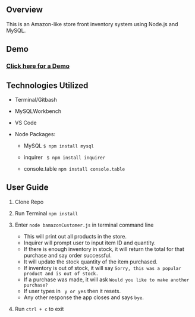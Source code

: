 ## Overview
This is an Amazon-like store front inventory system using Node.js and MySQL.

## Demo

### <a href="https://drive.google.com/file/d/1xRUMe4VMcXVLpJ_Pn4hTxjFXCj_K1sks/view"> Click here for a Demo</a>


## Technologies Utilized

* Terminal/Gitbash
* MySQLWorkbench
* VS Code

* Node Packages:
    
    * MySQL ```$ npm install mysql```

    * inquirer ``` $ npm install inquirer```
    
    * console.table ```npm install console.table ```
    
    
    

## User Guide

1. Clone Repo
2. Run Terminal ```npm install```
3. Enter ```node bamazonCustomer.js``` in terminal command line
    * This will print out all products in the store.
    * Inquirer will prompt user to input item ID and quantity.
    * If there is enough inventory in stock, it will return the total for that purchase and say order successful.
    * It will update the stock quantity of the item purchased.
    * If inventory is out of stock, it will say ```Sorry, this was a popular product and is out of stock.```
    * If a purchase was made, it will ask ```Would you like to make another purchase?```
    * If user types in ``` y or yes``` then it resets. 
    * Any other response the app closes and says ``` bye ```.
  
4. Run ```ctrl + c``` to exit

